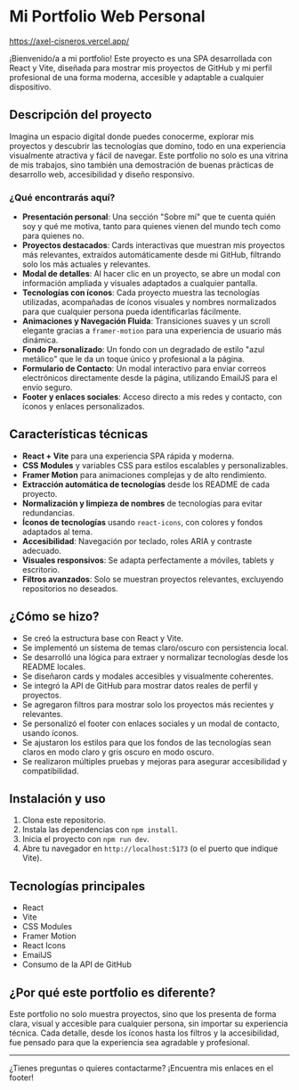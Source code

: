 # Mi Portfolio Web Personal

<https://axel-cisneros.vercel.app/>

¡Bienvenido/a a mi portfolio! Este proyecto es una SPA desarrollada con React y Vite, diseñada para mostrar mis proyectos de GitHub y mi perfil profesional de una forma moderna, accesible y adaptable a cualquier dispositivo.

## Descripción del proyecto

Imagina un espacio digital donde puedes conocerme, explorar mis proyectos y descubrir las tecnologías que domino, todo en una experiencia visualmente atractiva y fácil de navegar. Este portfolio no solo es una vitrina de mis trabajos, sino también una demostración de buenas prácticas de desarrollo web, accesibilidad y diseño responsivo.

### ¿Qué encontrarás aquí?

- **Presentación personal**: Una sección "Sobre mí" que te cuenta quién soy y qué me motiva, tanto para quienes vienen del mundo tech como para quienes no.
- **Proyectos destacados**: Cards interactivas que muestran mis proyectos más relevantes, extraídos automáticamente desde mi GitHub, filtrando solo los más actuales y relevantes.
- **Modal de detalles**: Al hacer clic en un proyecto, se abre un modal con información ampliada y visuales adaptados a cualquier pantalla.
- **Tecnologías con íconos**: Cada proyecto muestra las tecnologías utilizadas, acompañadas de íconos visuales y nombres normalizados para que cualquier persona pueda identificarlas fácilmente.
- **Animaciones y Navegación Fluida**: Transiciones suaves y un scroll elegante gracias a `framer-motion` para una experiencia de usuario más dinámica.
- **Fondo Personalizado**: Un fondo con un degradado de estilo "azul metálico" que le da un toque único y profesional a la página.
- **Formulario de Contacto**: Un modal interactivo para enviar correos electrónicos directamente desde la página, utilizando EmailJS para el envío seguro.
- **Footer y enlaces sociales**: Acceso directo a mis redes y contacto, con íconos y enlaces personalizados.

## Características técnicas

- **React + Vite** para una experiencia SPA rápida y moderna.
- **CSS Modules** y variables CSS para estilos escalables y personalizables.
- **Framer Motion** para animaciones complejas y de alto rendimiento.
- **Extracción automática de tecnologías** desde los README de cada proyecto.
- **Normalización y limpieza de nombres** de tecnologías para evitar redundancias.
- **Íconos de tecnologías** usando `react-icons`, con colores y fondos adaptados al tema.
- **Accesibilidad**: Navegación por teclado, roles ARIA y contraste adecuado.
- **Visuales responsivos**: Se adapta perfectamente a móviles, tablets y escritorio.
- **Filtros avanzados**: Solo se muestran proyectos relevantes, excluyendo repositorios no deseados.

## ¿Cómo se hizo?

- Se creó la estructura base con React y Vite.
- Se implementó un sistema de temas claro/oscuro con persistencia local.
- Se desarrolló una lógica para extraer y normalizar tecnologías desde los README locales.
- Se diseñaron cards y modales accesibles y visualmente coherentes.
- Se integró la API de GitHub para mostrar datos reales de perfil y proyectos.
- Se agregaron filtros para mostrar solo los proyectos más recientes y relevantes.
- Se personalizó el footer con enlaces sociales y un modal de contacto, usando íconos.
- Se ajustaron los estilos para que los fondos de las tecnologías sean claros en modo claro y gris oscuro en modo oscuro.
- Se realizaron múltiples pruebas y mejoras para asegurar accesibilidad y compatibilidad.

## Instalación y uso

1. Clona este repositorio.
2. Instala las dependencias con `npm install`.
3. Inicia el proyecto con `npm run dev`.
4. Abre tu navegador en `http://localhost:5173` (o el puerto que indique Vite).

## Tecnologías principales

- React
- Vite
- CSS Modules
- Framer Motion
- React Icons
- EmailJS
- Consumo de la API de GitHub

## ¿Por qué este portfolio es diferente?

Este portfolio no solo muestra proyectos, sino que los presenta de forma clara, visual y accesible para cualquier persona, sin importar su experiencia técnica. Cada detalle, desde los íconos hasta los filtros y la accesibilidad, fue pensado para que la experiencia sea agradable y profesional.

---

¿Tienes preguntas o quieres contactarme? ¡Encuentra mis enlaces en el footer!
